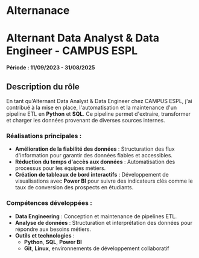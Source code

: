 # Alternanace

# Alternant Data Analyst & Data Engineer - CAMPUS ESPL  
**Période : 11/09/2023 - 31/08/2025**

## Description du rôle  
En tant qu'Alternant Data Analyst & Data Engineer chez CAMPUS ESPL, j'ai contribué à la mise en place, l'automatisation et la maintenance d'un pipeline ETL en **Python** et **SQL**. Ce pipeline permet d'extraire, transformer et charger les données provenant de diverses sources internes.  

### Réalisations principales :  
- **Amélioration de la fiabilité des données** : Structuration des flux d'information pour garantir des données fiables et accessibles.  
- **Réduction du temps d'accès aux données** : Automatisation des processus pour les équipes métiers.  
- **Création de tableaux de bord interactifs** : Développement de visualisations avec **Power BI** pour suivre des indicateurs clés comme le taux de conversion des prospects en étudiants.  

### Compétences développées :  
- **Data Engineering** : Conception et maintenance de pipelines ETL.  
- **Analyse de données** : Structuration et interprétation des données pour répondre aux besoins métiers.  
- **Outils et technologies** :  
  - **Python**, **SQL**, **Power BI**  
  - **Git**, **Linux**, environnements de développement collaboratif  
